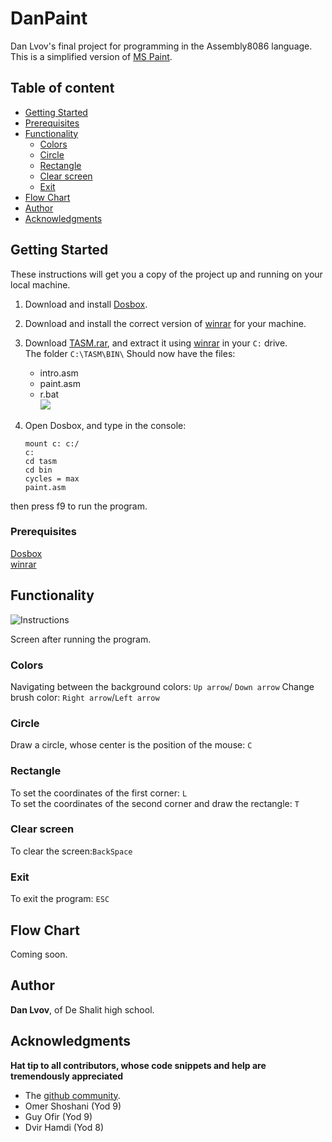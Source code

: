 # DanPaint

Dan Lvov's final project for programming in the Assembly8086 language.\
This is a simplified version of [MS Paint](https://support.microsoft.com/en-us/help/4027410/windows-10-open-microsoft-paint).
## Table of content
- [Getting Started](#Getting-Started)
- [Prerequisites](#Prerequisites)
- [Functionality](#Functionality)
    - [Colors](#CiColorsrcle)
    - [Circle](#Circle)
    - [Rectangle](#Rectangle)
    - [Clear screen](#Clear-screen)
    - [Exit](#Exit)
- [Flow Chart](#Flow-Chart)
- [Author](#Author)
- [Acknowledgments](#Acknowledgments)

## Getting Started

These instructions will get you a copy of the project up and running on your local machine.

1) Download and install [Dosbox](https://filehippo.com/download_dosbox/).

2) Download and install the correct version of [winrar](https://www.win-rar.com/download.html?&L=0) for your machine.

3) Download [TASM.rar](/IMakeBotsForYou/Assembly-Paint/raw/master/TASM.rar), and extract it using [winrar](https://www.7-zip.org/) in your `C:` drive.\
The folder `C:\TASM\BIN\` Should now have the files: 
    * intro.asm
    * paint.asm
    * r.bat\
![](https://cdn.discordapp.com/attachments/348067542881009665/696717685857321070/unknown.png)

4) Open Dosbox, and type in the console:
    ```
    mount c: c:/
    c:
    cd tasm
    cd bin
    cycles = max
    paint.asm
then press f9 to run the program.
### Prerequisites
[Dosbox](https://filehippo.com/download_dosbox/)\
[winrar](https://www.win-rar.com/download.html?&L=0)
## Functionality
![Instructions][1]

[1]: https://cdn.discordapp.com/attachments/348067542881009665/696687324712534097/unknown.png
Screen after running the program.
### Colors
Navigating between the background colors: `Up arrow`/ `Down arrow`
Change brush color: `Right arrow`/`Left arrow`

### Circle
Draw a circle, whose center is the position of the mouse: `C`

### Rectangle
To set the coordinates of the first corner: `L`\
To set the coordinates of the second corner and draw the rectangle: `T`

### Clear screen
To clear the screen:`BackSpace`

### Exit
To exit the program: `ESC`

## Flow Chart
Coming soon.

## Author
**Dan Lvov**, of De Shalit high school.

## Acknowledgments
**Hat tip to all contributors, whose code snippets and help are tremendously appreciated**
* The [github community](https://github.community/).
* Omer Shoshani (Yod 9)
* Guy Ofir (Yod 9)
* Dvir Hamdi (Yod 8)
